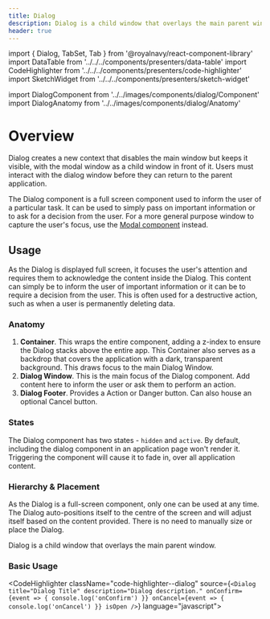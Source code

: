 ```yaml
---
title: Dialog
description: Dialog is a child window that overlays the main parent window.
header: true
---
```


import { Dialog, TabSet, Tab } from '@royalnavy/react-component-library'
import DataTable from '../../../components/presenters/data-table'
import CodeHighlighter from '../../../components/presenters/code-highlighter'
import SketchWidget from '../../../components/presenters/sketch-widget'

import DialogComponent from '../../images/components/dialog/Component'
import DialogAnatomy from '../../images/components/dialog/Anatomy'

# Overview

Dialog creates a new context that disables the main window but keeps it visible, with the modal window as a child window in front of it. Users must interact with the dialog window before they can return to the parent application. 

The Dialog component is a full screen component used to inform the user of a particular task. It can be used to simply pass on important information or to ask for a decision from the user. For a more general purpose window to capture the user's focus, use the [Modal component](/components/modal) instead.

<DialogComponent />

## Usage
As the Dialog is displayed full screen, it focuses the user's attention and requires them to acknowledge the content inside the Dialog. This content can simply be to inform the user of important information or it can be to require a decision from the user. This is often used for a destructive action, such as when a user is permanently deleting data.

<TabSet>
<Tab title="Design">
<SketchWidget name="Dialog" href="/standards-toolkit.sketch" /> 

### Anatomy

<DialogAnatomy />

1. **Container**. This wraps the entire component, adding a z-index to ensure the Dialog stacks above the entire app. This Container also serves as a backdrop that covers the application with a dark, transparent background. This draws focus to the main Dialog Window.
2. **Dialog Window**. This is the main focus of the Dialog component. Add content here to inform the user or ask them to perform an action.
3. **Dialog Footer**. Provides a Action or Danger button. Can also house an optional Cancel button.

### States
The Dialog component has two states - `hidden` and `active`. By default, including the dialog component in an application page won't render it. Triggering the component will cause it to fade in, over all application content.


### Hierarchy & Placement
As the Dialog is a full-screen component, only one can be used at any time. The Dialog auto-positions itself to the centre of the screen and will adjust itself based on the content provided. There is no need to manually size or place the Dialog.


</Tab>

<Tab title="Develop">

Dialog is a child window that overlays the main parent window.

### Basic Usage
<CodeHighlighter className="code-highlighter--dialog" source={`<Dialog
  title="Dialog Title"
  description="Dialog description."
  onConfirm={event => {
    console.log('onConfirm')
  }}
  onCancel={event => {
    console.log('onCancel')
  }}
  isOpen
/>`} language="javascript">
  <Dialog
    className="docs-site-example-dialog"
    title="Dialog Title"
    description="Dialog description."
    onConfirm={event => {
      console.log('onConfirm')
    }}
    onCancel={event => {
      console.log('onCancel')
    }}
    isOpen
  />
</CodeHighlighter>

### Danger Usage
<CodeHighlighter className="code-highlighter--dialog" source={`<Dialog
  title="Dialog Title"
  description="Dialog description."
  onConfirm={event => {
    console.log('onConfirm')
  }}
  onCancel={event => {
    console.log('onCancel')
  }}
  danger
  isOpen
/>`} language="javascript">
  <Dialog
    className="docs-site-example-dialog"
    title="Dialog Title"
    description="Dialog description."
    onConfirm={event => {
      console.log('onConfirm')
    }}
    onCancel={event => {
      console.log('onCancel')
    }}
    danger
    isOpen
  />
</CodeHighlighter>

### Dialog Properties
<DataTable data={[
  {
    Name: 'className',
    Type: 'string',
    Required: 'False',
    Default: '',
    Description: 'Custom CSS class to add to the component',
  },
  {
    Name: 'title',
    Type: 'string',
    Required: 'False',
    Default: '',
    Description: 'The title to display at the top of the dialog',
  },
  {
    Name: 'description',
    Type: 'string',
    Required: 'False',
    Default: '',
    Description: 'The description text to display within the body of the dialog',
  },
  {
    Name: 'onConfirm',
    Type: 'Function<any>',
    Required: 'False',
    Default: '',
    Description: 'A callback function invoked when the dialog is confirmed',
  },
  {
    Name: 'onCancel',
    Type: 'Function<any>',
    Required: 'False',
    Default: '',
    Description: 'A callback function invoked when the dialog is cancelled',
  },
  {
    Name: 'isDanger',
    Type: 'boolean',
    Required: 'False',
    Default: '',
    Description: 'An attribute denoting that this a danger dialog',
  },
  {
    Name: 'isOpen',
    Type: 'boolean',
    Required: 'False',
    Default: '',
    Description: 'An attribute denoting the open / close state of the dialog',
  },
]} />

</Tab>
</TabSet>
